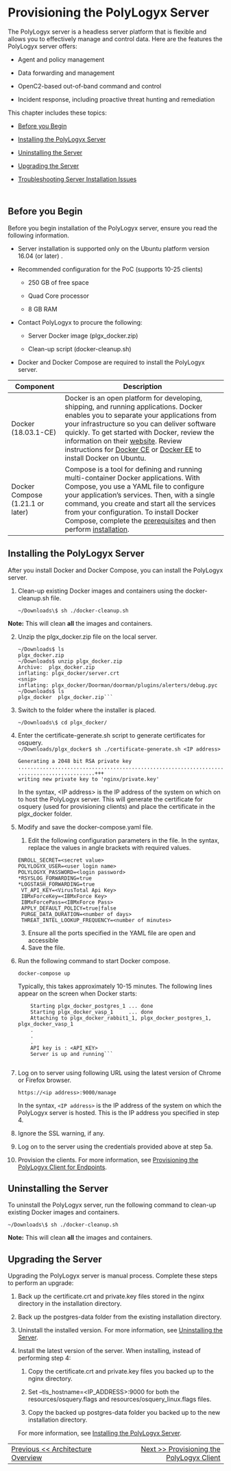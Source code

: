 Provisioning the PolyLogyx Server 
===================================

The PolyLogyx server is a headless server platform that is flexible and allows
you to effectively manage and control data. Here are the features the PolyLogyx
server offers:

-   Agent and policy management

-   Data forwarding and management

-   OpenC2-based out-of-band command and control

-   Incident response, including proactive threat hunting and remediation

This chapter includes these topics:

-   [Before you Begin](#before-you-begin)

-   [Installing the PolyLogyx Server](#installing-the-polylogyx-server)

-   [Uninstalling the Server](#uninstalling-the-server)

-   [Upgrading the Server](#upgrading-the-server)

-   [Troubleshooting Server Installation
    Issues](#troubleshooting-server-installation-issues)

<br>Before you Begin
--------------------

Before you begin installation of the PolyLogyx server, ensure you read the
following information.

-   Server installation is supported only on the Ubuntu platform version 16.04 (or later) .

-   Recommended configuration for the PoC (supports 10-25 clients)

    -   250 GB of free space

    -   Quad Core processor

    -   8 GB RAM

-   Contact PolyLogyx to procure the following:

    -   Server Docker image (plgx_docker.zip)

    -   Clean-up script (docker-cleanup.sh)

-   Docker and Docker Compose are required to install the PolyLogyx server.

| Component      | Description                                                                                                                                                                                                                                                                                                                                                                                                                                                                                                                         |
|----------------|-------------------------------------------------------------------------------------------------------------------------------------------------------------------------------------------------------------------------------------------------------------------------------------------------------------------------------------------------------------------------------------------------------------------------------------------------------------------------------------------------------------------------------------|
| Docker (18.03.1-CE)         | Docker is an open platform for developing, shipping, and running applications. Docker enables you to separate your applications from your infrastructure so you can deliver software quickly. To get started with Docker, review the information on their [website](https://docs.docker.com/install/overview/). Review instructions for [Docker CE](https://docs.docker.com/install/linux/docker-ce/ubuntu/#install-docker-ce) or [Docker EE](https://docs.docker.com/install/linux/docker-ee/ubuntu/) to install Docker on Ubuntu. |
| Docker Compose (1.21.1 or later) | Compose is a tool for defining and running multi-container Docker applications. With Compose, you use a YAML file to configure your application’s services. Then, with a single command, you create and start all the services from your configuration. To install Docker Compose, complete the [prerequisites](https://docs.docker.com/compose/install/#prerequisites) and then perform [installation](https://docs.docker.com/compose/install/#install-compose). 


Installing the PolyLogyx Server
-------------------------------

After you install Docker and Docker Compose, you can install the PolyLogyx
server.

1.  Clean-up existing Docker images and containers using the docker-cleanup.sh
    file.
    
    ```~/Downloads\$ sh ./docker-cleanup.sh```

**Note:** This will clean **all** the images and containers.

2.  Unzip the plgx_docker.zip file on the local server.
    ```(Md5: xxxxxxxxxxxxxxxxxxxxxxxxxxxxxxxx)
    ~/Downloads$ ls
    plgx_docker.zip
    ~/Downloads$ unzip plgx_docker.zip 
    Archive:  plgx_docker.zip
    inflating: plgx_docker/server.crt 
    <snip>
    inflating: plgx_docker/Doorman/doorman/plugins/alerters/debug.pyc  
    ~/Downloads$ ls
    plgx_docker  plgx_docker.zip```
3.  Switch to the folder where the installer is placed.

    ```~/Downloads\$ cd plgx_docker/```
4.  Enter the certificate-generate.sh script to generate certificates for
    osquery.  
    ```~/Downloads/plgx_docker$ sh ./certificate-generate.sh <IP address>```
    ```x.x.x.x
    Generating a 2048 bit RSA private key
    .........................................................................................+++
    .........................+++
    writing new private key to 'nginx/private.key'
    ``` 
            
    In the syntax, \<IP address\> is the IP address of the system on which on to host the PolyLogyx server. This will generate 
    the certificate for osquery (used for provisioning clients) and place the certificate in the plgx_docker folder.

5.  Modify and save the docker-compose.yaml file.

    1.  Edit the following configuration parameters in the file. In the syntax, replace the values in angle brackets with required values.
    ```
    ENROLL_SECRET=<secret value>
    POLYLOGYX_USER=<user login name> 
    POLYLOGYX_PASSWORD=<login password> 
    *RSYSLOG_FORWARDING=true
    *LOGSTASH_FORWARDING=true
     VT_API_KEY=<VirusTotal Api Key> 
     IBMxForceKey=<IBMxForce Key> 
     IBMxForcePass=<IBMxForce Pass>
     APPLY_DEFAULT_POLICY=true|false  
     PURGE_DATA_DURATION=<number of days>  
     THREAT_INTEL_LOOKUP_FREQUENCY=<number of minutes> 
     ```   
    3. Ensure all the ports specified in the YAML file are open and accessible
    4. Save the file.
6.  Run the following command to start Docker compose.

    ```docker-compose up```
    
    Typically, this takes approximately 10-15 minutes. The following lines appear on
    the screen when Docker starts:
    ````Starting plgx_docker_rabbit1_1  ... done
        Starting plgx_docker_postgres_1 ... done
        Starting plgx_docker_vasp_1     ... done
        Attaching to plgx_docker_rabbit1_1, plgx_docker_postgres_1, plgx_docker_vasp_1
        .
        .
        .
        API key is : <API_KEY>
        Server is up and running```
        
7.  Log on to server using following URL using the latest version of Chrome or
    Firefox browser.
    
    ```https://<ip address>:9000/manage```

    In the syntax, `<IP address>` is the IP address of the system on which the
    PolyLogyx server is hosted. This is the IP address you specified in step 4.

8.  Ignore the SSL warning, if any.

9.  Log on to the server using the credentials provided above at step 5a.

10.  Provision the clients. For more information, see [Provisioning the PolyLogyx
    Client for Endpoints](#provisioning-the-polylogyx-client-for-endpoints).

Uninstalling the Server 
------------------------

To uninstall the PolyLogyx server, run the following command to clean-up
existing Docker images and containers.

```~/Downloads\$ sh ./docker-cleanup.sh```

**Note:** This will clean **all** the images and containers.

Upgrading the Server
--------------------

Upgrading the PolyLogyx server is manual process. Complete these steps to perform an upgrade:

1. Back up the certificate.crt and private.key files stored in the nginx directory in the installation
directory. 
2. Back up the postgres-data folder from the existing installation directory. 
3. Uninstall the installed version. For more
information, see [Uninstalling the Server](#uninstalling-the-server).
4. Install the latest version of the server. When installing, instead of performing step 4:

    1. Copy the certificate.crt and private.key files you backed up to the nginx directory. 
    
    2. Set –tls_hostname=<IP_ADDRESS>:9000 for both the resources/osquery.flags and resources/osquery_linux.flags files.
    
    3. Copy the backed up postgres-data folder you backed up to the new installation directory.
    
   For more information, see [Installing the PolyLogyx Server](#installing-the-polylogyx-server).

|										|																							|
|:---									|													   								    ---:|
|[Previous << Architecture Overview](../01_Architecture/Readme.md)  | [Next >> Provisioning the PolyLogyx Client](../03_Provisioning_Polylogyx_Client/Readme.md)|
